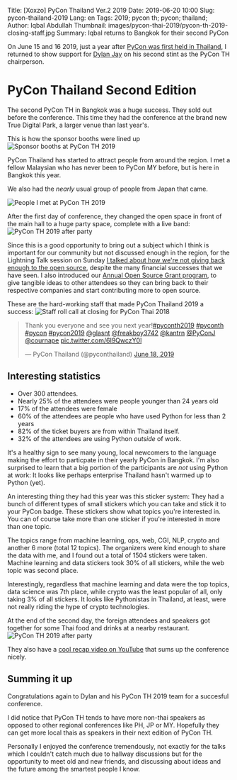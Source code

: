 Title: [Xoxzo] PyCon Thailand Ver.2 2019
Date: 2019-06-20 10:00 
Slug: pycon-thailand-2019
Lang: en 
Tags: 2019; pycon th; pycon; thailand;
Author: Iqbal Abdullah
Thumbnail: images/pycon-thai-2019/pycon-th-2019-closing-staff.jpg
Summary: Iqbal returns to Bangkok for their second PyCon

On June 15 and 16 2019, just a year after [PyCon was first held in Thailand]({filename}/Events/pycon-thai-2018-en.md),
I returned to show support for [Dylan Jay](https://twitter.com/djay75) on his
second stint as the PyCon TH chairperson.

# PyCon Thailand Second Edition

The second PyCon TH in Bangkok was a huge success. They sold out before the conference.
This time they had the conference at the brand new True Digital Park, a larger venue
than last year's.

This is how the sponsor booths were lined up
![Sponsor booths at PyCon TH 2019]({filename}/images/pycon-thai-2019/pycon-th-2019-sponsorbooths.jpg)

PyCon Thailand has started to attract people from around the region. I met a
fellow Malaysian who has never been to PyCon MY before, but is here in Bangkok
this year.

We also had the _nearly_ usual group of people from Japan that came.

![People I met at PyCon TH 2019]({filename}/images/pycon-thai-2019/pycon-th-2019-people.jpg)

After the first day of conference, they changed the open space in front of the
main hall to a huge party space, complete with a live band:
![PyCon TH 2019 after party]({filename}/images/pycon-thai-2019/pycon-th-2019-officialparty.jpg)

Since this is a good opportunity to bring out a subject which I think is
important for our community but not discussed enough in the region, for the
Lightning Talk session on Sunday
[I talked about how we're not giving back enough to the open source](https://www.slideshare.net/xoxzo/lightning-talk-pycon-thailand-2019),
despite the many financial successes that we have seen.
I also introduced our [Annual Open Source Grant program]({filename}/Community/annual-opensource-grant-2019-en.md),
to give tangible ideas to other attendees so they can bring back to their
respective companies and start contributing more to open source.

These are the hard-working staff that made PyCon Thailand 2019 a success: 
![Staff roll call at closing for PyCon Thai 2018]({filename}/images/pycon-thai-2019/pycon-th-2019-closing-staff.jpg)

<blockquote class="twitter-tweet" data-lang="en"><p lang="en" dir="ltr">Thank you everyone and see you next year!<a href="https://twitter.com/hashtag/pyconth2019?src=hash&amp;ref_src=twsrc%5Etfw">#pyconth2019</a> <a href="https://twitter.com/hashtag/pyconth?src=hash&amp;ref_src=twsrc%5Etfw">#pyconth</a> <a href="https://twitter.com/hashtag/pycon?src=hash&amp;ref_src=twsrc%5Etfw">#pycon</a> <a href="https://twitter.com/hashtag/pycon2019?src=hash&amp;ref_src=twsrc%5Etfw">#pycon2019</a> <a href="https://twitter.com/glasnt?ref_src=twsrc%5Etfw">@glasnt</a> <a href="https://twitter.com/freakboy3742?ref_src=twsrc%5Etfw">@freakboy3742</a> <a href="https://twitter.com/kantrn?ref_src=twsrc%5Etfw">@kantrn</a> <a href="https://twitter.com/PyConJ?ref_src=twsrc%5Etfw">@PyConJ</a> <a href="https://twitter.com/cournape?ref_src=twsrc%5Etfw">@cournape</a> <a href="https://t.co/6I9QwczY0l">pic.twitter.com/6I9QwczY0l</a></p>&mdash; PyCon Thailand (@pyconthailand) <a href="https://twitter.com/pyconthailand/status/1140832969243758592?ref_src=twsrc%5Etfw">June 18, 2019</a></blockquote>
<script async src="https://platform.twitter.com/widgets.js" charset="utf-8"></script>

## Interesting statistics

- Over 300 attendees.
- Nearly 25% of the attendees were people younger than 24 years old
- 17% of the attendees were female
- 60% of the attendees are people who have used Python for less than 2 years
- 82% of the ticket buyers are from within Thailand itself.
- 32% of the attendees are using Python _outside_ of work.

It's a healthy sign to see many young, local newcomers to the language making the effort
to particpate in their yearly PyCon in Bangkok. I'm also surprised to learn that
a big portion of the participants are _not_ using Python at work: It looks like
perhaps enterprise Thailand hasn't warmed up to Python (yet).

An interesting thing they had this year was this sticker system: They had a
bunch of different types of small stickers which you can take and stick it to
your PyCon badge. These stickers show what topics you're interested in. You can
of course take more than one sticker if you're interested in more than one
topic.

The topics range from machine learning, ops, web, CGI, NLP, crypto and another 6
more (total 12 topics). The organizers were kind enough to share the data with
me, and I found out a total of 1504 stickers were taken. Machine learning and
data stickers took 30% of all stickers, while the web topic was second place.

Interestingly, regardless that machine learning and data were the top topics,
data science was 7th place, while crypto was the least popular of
all, only taking 3% of all stickers. It looks like Pythonistas in Thailand, at
least, were not really riding the hype of crypto technologies.

At the end of the second day, the foreign attendees and speakers got together
for some Thai food and drinks at a nearby restaurant.
![PyCon TH 2019 after party]({filename}/images/pycon-thai-2019/pycon-th-2019-afterparty.jpg)

They also have a [cool recap video on YouTube](https://www.youtube.com/watch?v=5cOOKMU0Ztw) that
sums up the conference nicely.

## Summing it up

Congratulations again to Dylan and his PyCon TH 2019 team for a succesful conference.

I did notice that PyCon TH tends to have more non-thai speakers as opposed to
other regional conferences like PH, JP or MY. Hopefully they can get more local
thais as speakers in their next edition of PyCon TH.

Personally I enjoyed the conference tremendously, not exactly for the talks
which I couldn't catch much due to hallway discussions but for the
opportunity to meet old and new friends, and discussing about ideas and the
future among the smartest people I know.
